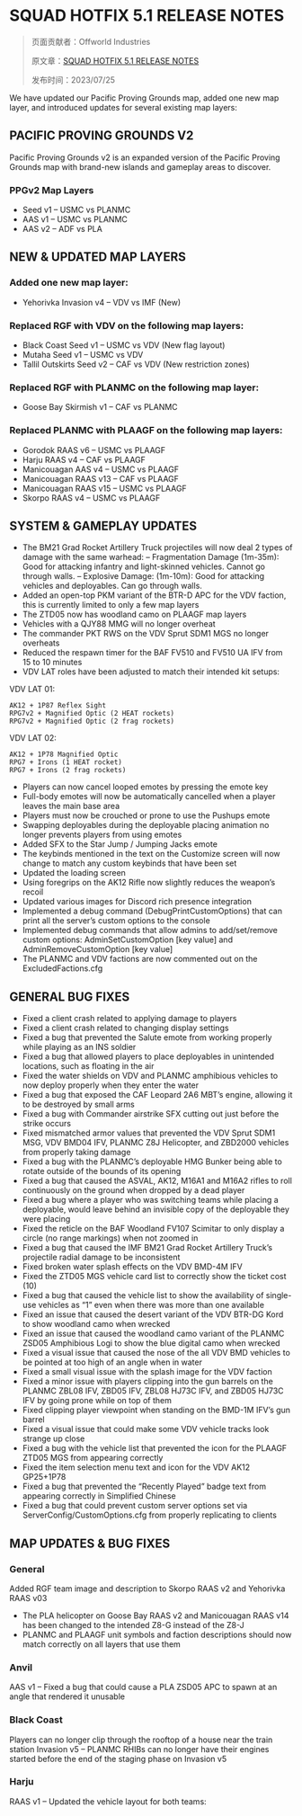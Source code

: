 # SQUAD HOTFIX 5.1 RELEASE NOTES

> 页面贡献者：Offworld Industries
> 
> 原文章：[SQUAD HOTFIX 5.1 RELEASE NOTES](https://joinsquad.com/2023/07/25/squad-update-v5-1-release-notes/)
>
> 发布时间：2023/07/25

We have updated our Pacific Proving Grounds map, added one new map layer, and introduced updates for several existing map layers:

## PACIFIC PROVING GROUNDS V2
Pacific Proving Grounds v2 is an expanded version of the Pacific Proving Grounds map with brand-new islands and gameplay areas to discover.

### PPGv2 Map Layers
- Seed v1 – USMC vs PLANMC
- AAS v1 – USMC vs PLANMC
- AAS v2 – ADF vs PLA

## NEW & UPDATED MAP LAYERS
### Added one new map layer:

- Yehorivka Invasion v4 – VDV vs IMF (New)
 

### Replaced RGF with VDV on the following map layers:

- Black Coast Seed v1 – USMC vs VDV (New flag layout)
- Mutaha Seed v1 – USMC vs VDV
- Tallil Outskirts Seed v2 – CAF vs VDV (New restriction zones)
 

### Replaced RGF with PLANMC on the following map layer:

- Goose Bay Skirmish v1 – CAF vs PLANMC
 

### Replaced PLANMC with PLAAGF on the following map layers:

- Gorodok RAAS v6 – USMC vs PLAAGF
- Harju RAAS v4 – CAF vs PLAAGF
- Manicouagan AAS v4 – USMC vs PLAAGF
- Manicouagan RAAS v13 – CAF vs PLAAGF
- Manicouagan RAAS v15 – USMC vs PLAAGF
- Skorpo RAAS v4 – USMC vs PLAAGF

## SYSTEM & GAMEPLAY UPDATES
 
- The BM21 Grad Rocket Artillery Truck projectiles will now deal 2 types of damage with the same warhead:
– Fragmentation Damage (1m-35m): Good for attacking infantry and light-skinned vehicles. Cannot go through walls.
– Explosive Damage: (1m-10m): Good for attacking vehicles and deployables. Can go through walls.
- Added an open-top PKM variant of the BTR-D APC for the VDV faction, this is currently limited to only a few map layers
- The ZTD05 now has woodland camo on PLAAGF map layers
- Vehicles with a QJY88 MMG will no longer overheat
- The commander PKT RWS on the VDV Sprut SDM1 MGS no longer overheats
- Reduced the respawn timer for the BAF FV510 and FV510 UA IFV from 15 to 10 minutes
- VDV LAT roles have been adjusted to match their intended kit setups:

VDV LAT 01:

    AK12 + 1P87 Reflex Sight
    RPG7v2 + Magnified Optic (2 HEAT rockets)
    RPG7v2 + Magnified Optic (2 frag rockets)

VDV LAT 02:
    
    AK12 + 1P78 Magnified Optic
    RPG7 + Irons (1 HEAT rocket)
    RPG7 + Irons (2 frag rockets)

- Players can now cancel looped emotes by pressing the emote key
- Full-body emotes will now be automatically cancelled when a player leaves the main base area
- Players must now be crouched or prone to use the Pushups emote
- Swapping deployables during the deployable placing animation no longer prevents players from using emotes
- Added SFX to the Star Jump / Jumping Jacks emote
- The keybinds mentioned in the text on the Customize screen will now change to match any custom keybinds that have been set
- Updated the loading screen
- Using foregrips on the AK12 Rifle now slightly reduces the weapon’s recoil
- Updated various images for Discord rich presence integration
- Implemented a debug command (DebugPrintCustomOptions) that can print all the server’s custom options to the console
- Implemented debug commands that allow admins to add/set/remove custom options: AdminSetCustomOption [key value] and AdminRemoveCustomOption [key value]
- The PLANMC and VDV factions are now commented out on the ExcludedFactions.cfg

## GENERAL BUG FIXES

- Fixed a client crash related to applying damage to players
- Fixed a client crash related to changing display settings
- Fixed a bug that prevented the Salute emote from working properly while playing as an INS soldier
- Fixed a bug that allowed players to place deployables in unintended locations, such as floating in the air
- Fixed the water shields on VDV and PLANMC amphibious vehicles to now deploy properly when they enter the water
- Fixed a bug that exposed the CAF Leopard 2A6 MBT’s engine, allowing it to be destroyed by small arms
- Fixed a bug with Commander airstrike SFX cutting out just before the strike occurs
- Fixed mismatched armor values that prevented the VDV Sprut SDM1 MSG, VDV BMD04 IFV, PLANMC Z8J Helicopter, and ZBD2000 vehicles from properly taking damage
- Fixed a bug with the PLANMC’s deployable HMG Bunker being able to rotate outside of the bounds of its opening
- Fixed a bug that caused the ASVAL, AK12, M16A1 and M16A2 rifles to roll continuously on the ground when dropped by a dead player
- Fixed a bug where a player who was switching teams while placing a deployable, would leave behind an invisible copy of the deployable they were placing
- Fixed the reticle on the BAF Woodland FV107 Scimitar to only display a circle (no range markings) when not zoomed in
- Fixed a bug that caused the IMF BM21 Grad Rocket Artillery Truck’s projectile radial damage to be inconsistent
- Fixed broken water splash effects on the VDV BMD-4M IFV
- Fixed the ZTD05 MGS vehicle card list to correctly show the ticket cost (10)
- Fixed a bug that caused the vehicle list to show the availability of single-use vehicles as “1” even when there was more than one available
- Fixed an issue that caused the desert variant of the VDV BTR-DG Kord to show woodland camo when wrecked
- Fixed an issue that caused the woodland camo variant of the PLANMC ZSD05 Amphibious Logi to show the blue digital camo when wrecked
- Fixed a visual issue that caused the nose of the all VDV BMD vehicles to be pointed at too high of an angle when in water
- Fixed a small visual issue with the splash image for the VDV faction
- Fixed a minor issue with players clipping into the gun barrels on the PLANMC ZBL08 IFV, ZBD05 IFV, ZBL08 HJ73C IFV, and ZBD05 HJ73C IFV by going prone while on top of them
- Fixed clipping player viewpoint when standing on the BMD-1M IFV’s gun barrel
- Fixed a visual issue that could make some VDV vehicle tracks look strange up close
- Fixed a bug with the vehicle list that prevented the icon for the PLAAGF ZTD05 MGS from appearing correctly
- Fixed the item selection menu text and icon for the VDV AK12 GP25+1P78
- Fixed a bug that prevented the “Recently Played” badge text from appearing correctly in Simplified Chinese
- Fixed a bug that could prevent custom server options set via ServerConfig/CustomOptions.cfg from properly replicating to clients

## MAP UPDATES & BUG FIXES

### General

Added RGF team image and description to Skorpo RAAS v2 and Yehorivka RAAS v03
- The PLA helicopter on Goose Bay RAAS v2 and Manicouagan RAAS v14 has been changed to the intended Z8-G instead of the Z8-J
- PLANMC and PLAAGF unit symbols and faction descriptions should now match correctly on all layers that use them

### Anvil

AAS v1 – Fixed a bug that could cause a PLA ZSD05 APC to spawn at an angle that rendered it unusable

### Black Coast

Players can no longer clip through the rooftop of a house near the train station
Invasion v5 – PLANMC RHIBs can no longer have their engines started before the end of the staging phase on Invasion v5

### Harju

RAAS v1 – Updated the vehicle layout for both teams: